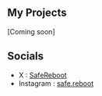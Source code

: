 ## My Projects
[Coming soon]

## Socials
- X : [SafeReboot](https://x.com/SafeReboot)
- Instagram : [safe.reboot](https://www.instagram.com/safe.reboot/)

